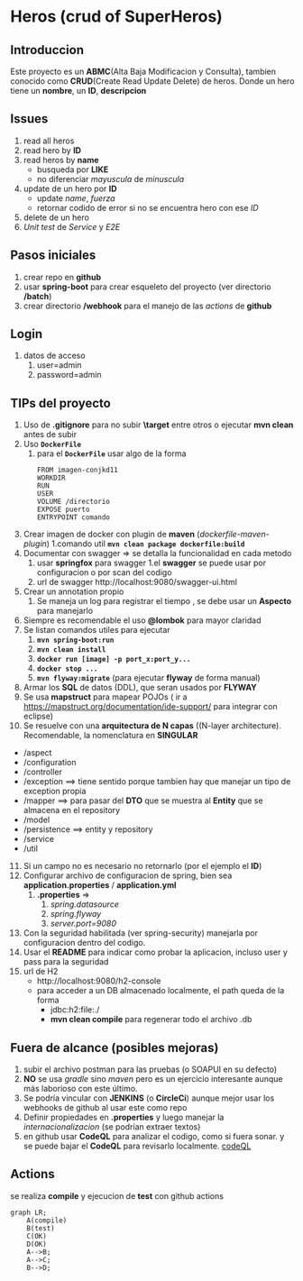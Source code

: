 # Heros (crud of SuperHeros)
## Introduccion
Este proyecto es un **ABMC**(Alta Baja Modificacion y Consulta), tambien conocido como **CRUD**(Create Read Update Delete) de heros.
Donde un hero tiene un **nombre**, un **ID**, **descripcion**
## Issues
1. read all heros
2. read hero by **ID**
3. read heros by **name**
	- busqueda por **LIKE**
	- no diferenciar *mayuscula* de *minuscula*
4. update de un hero por **ID**
	- update *name*, *fuerza*
	- retornar codido de error si no se encuentra hero con ese *ID*
5. delete de un hero
6. *Unit test* de *Service* y *E2E*

## Pasos iniciales

1. crear repo en **github**
2. usar **spring-boot** para crear esqueleto del proyecto (ver directorio **/batch**)
3. crear directorio **/webhook** para el manejo de las *actions* de **github**

## Login
1. datos de acceso
	1. user=admin
	2. password=admin
	
## TIPs del proyecto

1. Uso de **.gitignore** para no subir **\target** entre otros o ejecutar **mvn clean** antes de subir
2. Uso **`DockerFile`**
	1. para el **`DockerFile`** usar algo de la forma
		```
		FROM imagen-conjkd11 
		WORKDIR
		RUN
		USER
		VOLUME /directorio
		EXPOSE puerto
		ENTRYPOINT comando
		```
3. Crear imagen de docker con plugin de **maven** (*dockerfile-maven-plugin*)
	1.comando util **`mvn clean package dockerfile:build`**
4. Documentar con swagger => se detalla la funcionalidad en cada metodo
	1. usar **springfox** para swagger
		1.el **swagger** se puede usar por configuracion o por scan del codigo
	2. url de swagger http://localhost:9080/swagger-ui.html
5. Crear un annotation propio 
	1. Se maneja un log para registrar el tiempo , se debe usar un **Aspecto** para manejarlo
6. Siempre es recomendable el uso **@lombok** para mayor claridad
7. Se listan comandos utiles para ejecutar
	1. **`mvn spring-boot:run`** 
	2. **`mvn clean install`**
	3. **`docker run [image] -p port_x:port_y...`**
	4. **`docker stop ...`**
	5. **`mvn flyway:migrate`** (para ejecutar **flyway** de forma manual)
8. Armar los **SQL** de datos (DDL), que seran usados por **FLYWAY**
9. Se usa **mapstruct** para mapear POJOs ( ir a https://mapstruct.org/documentation/ide-support/ para integrar con eclipse)
10. Se resuelve con una **arquitectura de N capas** ((N-layer architecture).<br>Recomendable, la nomenclatura en **SINGULAR**
- /aspect
- /configuration 
- /controller
- /exception ==> tiene sentido porque tambien hay que manejar un tipo de exception propia
- /mapper ==> para pasar del **DTO** que se muestra al **Entity** que se almacena en el repository
- /model
- /persistence ==> entity y repository
- /service
- /util

11. Si un campo no es necesario no retornarlo (por el ejemplo el **ID**)
12. Configurar archivo de configuracion de spring, bien sea **application.properties** / **application.yml**
	1. **.properties** => 
		1. *spring.datasource*
		2. *spring.flyway*
		6. *server.port=9080*
13. Con la seguridad habilitada (ver spring-security) manejarla por configuracion dentro del codigo.
14. Usar el **README** para indicar como probar la aplicacion, incluso user y pass para la seguridad
15. url de H2
	- http://localhost:9080/h2-console
	- para acceder a un DB almacenado localmente, el path queda de la forma
		- jdbc:h2:file:./
		- **mvn clean compile** para regenerar todo el archivo .db

## Fuera de alcance (posibles mejoras)
1. subir el archivo postman para las pruebas (o SOAPUI en su defecto)
2. **NO** se usa *gradle* sino *maven* pero es un ejercicio interesante aunque más laborioso con este último.
3. Se podría vincular con **JENKINS** (o **CircleCi**) aunque mejor usar los webhooks de github al usar este como repo
4. Definir propiedades en **.properties** y luego manejar la *internacionalizacion* (se podrían extraer textos)
5. en github usar **CodeQL** para analizar el codigo, como si fuera sonar. y se puede bajar el **CodeQL** para revisarlo localmente. [codeQL] 

[codeQL]:https://www.returngis.net/2022/03/analizar-vulnerabilidades-en-tu-codigo-con-codeql-en-local/

## Actions
se realiza **compile** y ejecucion de **test** con github actions

```mermaid
graph LR;
    A(compile)
    B(test)
    C(OK)
    D(OK)
    A-->B;
    A-->C;
    B-->D;
```
